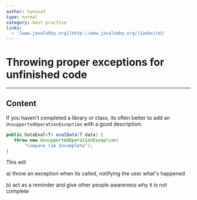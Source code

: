 ```yaml
---
author: hyousaf
type: normal
category: best-practice
links:
  - '[www.javalobby.org](http://www.javalobby.org/){website}'
---
```


# Throwing proper exceptions for unfinished code


---

## Content

If you haven't completed a library or class, its often better to add an `UnsupportedOperationException` with a good description. 

```java
public DataEval<T> evalData(T data) {
   throw new UnsupportedOperationException(
       "Compare lib Incomplete");
}
```

This will

a) throw an exception when its called, notifying the user what's happened

b) act as a reminder and give other people awareness why it is not complete
